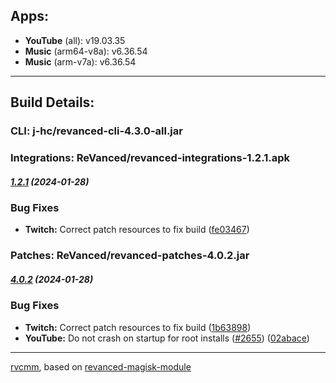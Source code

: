 ## Apps:  
* **YouTube** (all): v19.03.35  
* **Music** (arm64-v8a): v6.36.54  
* **Music** (arm-v7a): v6.36.54  
---

## Build Details:  
### CLI: j-hc/revanced-cli-4.3.0-all.jar
### Integrations: ReVanced/revanced-integrations-1.2.1.apk

##### [1.2.1](https://github.com/ReVanced/revanced-integrations/compare/v1.2.0...v1.2.1) (2024-01-28)
### Bug Fixes
* **Twitch:** Correct patch resources to fix build ([fe03467](https://github.com/ReVanced/revanced-integrations/commit/fe034678392b3600f03362489f5fd96644b35995))


### Patches: ReVanced/revanced-patches-4.0.2.jar

##### [4.0.2](https://github.com/ReVanced/revanced-patches/compare/v4.0.1...v4.0.2) (2024-01-28)
### Bug Fixes
* **Twitch:** Correct patch resources to fix build ([1b63898](https://github.com/ReVanced/revanced-patches/commit/1b63898413b24693b0b737df29adcf9142963dfa))
* **YouTube:** Do not crash on startup for root installs ([#2655](https://github.com/ReVanced/revanced-patches/issues/2655)) ([02abace](https://github.com/ReVanced/revanced-patches/commit/02abace127c9ef906c06ded9135cbba2871bd1e6))

---  

[rvcmm](https://github.com/thrwKappu/rvcmm/), based on [revanced-magisk-module](https://github.com/j-hc/revanced-magisk-module)  
